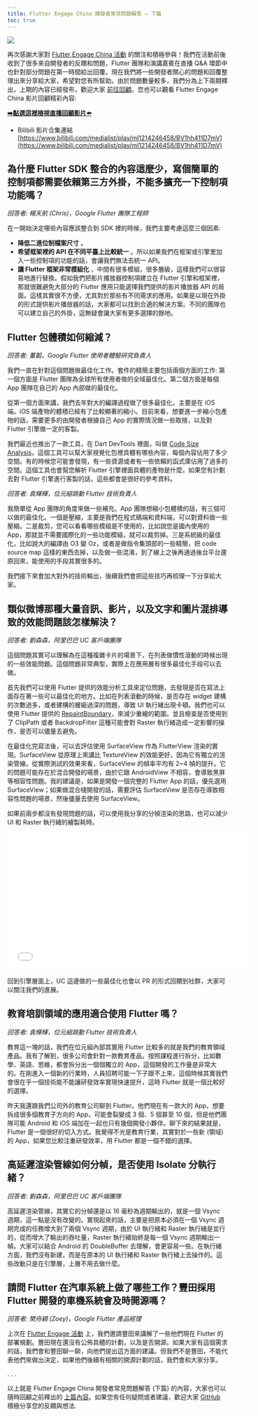 ```yaml
---
title: Flutter Engage China 開發者常見問題解答 — 下篇
toc: true
---
```


![](https://devrel.andfun.cn/devrel/posts/2021/04/14dcfcd1d2a09.jpg)

再次感謝大家對 [Flutter Engage China 活動](https://flutter.cn/posts/flutter-engage-china-event-recap) 的關注和積極參與！我們在活動前後收到了很多來自開發者的反饋和問題，Flutter 團隊和演講嘉賓在直播 Q&A 環節中也針對部分問題在第一時間給出回覆。現在我們將一些開發者關心的問題和回覆整理出來分享給大家，希望對您有所幫助。由於問題數量較多，我們分為上下兩期釋出，上期的內容已經發布，歡迎大家 [前往回顧](https://flutter.cn/posts/flutter-engage-china-developers-qa-part-1)。您也可以觀看 Flutter Engage China 影片回顧精彩內容:

[**➡️點選這裡檢視直播回顧影片⬅️**](https://www.bilibili.com/medialist/play/ml1214246458/BV1hh411D7mV)

* Bilibili 影片合集連結 [https://www.bilibili.com/medialist/play/ml1214246458/BV1hh411D7mV](https://www.bilibili.com/medialist/play/ml1214246458/BV1hh411D7mV)


## **為什麼 Flutter SDK 整合的內容這麼少，寫個簡單的控制項都需要依賴第三方外掛，不能多擴充一下控制項功能嗎？**

*回答者: 楊天航 (Chris)，Google Flutter 團隊工程師*

在一開始決定哪些內容應該整合到 SDK 裡的時候，我們主要考慮這麼三個因素:

* **降低二進位制檔案尺寸** 。
* **希望框架裡的 API 在不同平臺上比較統一** 。所以如果我們在框架或引擎里加入一些控制項的功能的話，會讓我們無法去統一 API。
* **讓 Flutter 框架非常模組化** ，中間有很多模組，很多層級，這樣我們可以很容易地進行替換。假如我們把影片播放器控制項建立在 Flutter 引擎和框架裡，那就很難避免大部分的 Flutter 應用只能選擇我們提供的影片播放器 API 的局面。這樣其實很不方便，尤其對於那些有不同需求的應用。如果是以現在外掛的形式提供影片播放器的話，大家都可以找到合適的解決方案。不同的團隊也可以建立自己的外掛，這無疑會讓大家有更多選擇的餘地。

## **Flutter 包體積如何縮減？**

*回答者: 董韜，Google Flutter 使用者體驗研究負責人*

我們一直在針對這個問題做最佳化工作。套件的精簡主要包括兩個方面的工作: 第一個方面是 Flutter 團隊為全球所有使用者做的全域最佳化。第二個方面是每個 App 團隊在自己的 App 內部做的最佳化。

從第一個方面來講，我們去年對大的編譯過程做了很多最佳化，主要是在 iOS 端。iOS 端產物的體積已經有了比較顯著的縮小。目前來看，想要進一步縮小包產物的話，需要更多的由開發者根據自己 App 的實際情況做一些取捨，以及對 Flutter 引擎做一定的客製。

我們最近也推出了一款工具，在 Dart DevTools 裡面，叫做 [Code Size Analysis](https://flutter.cn/docs/development/tools/devtools/app-size#analysis-tab)，這個工具可以幫大家視覺化包裡具體有哪些內容，每個內容佔用了多少空間。有的時候您可能會發現，有一些資源或者有一些依賴的函式庫佔用了過多的空間。這個工具也會幫您解析 Flutter 引擎裡面具體的產物是什麼，如果您有計劃去對 Flutter 引擎進行客製的話，這些都會是很好的參考資料。

*回答者: 袁輝輝，位元組跳動 Flutter 技術負責人*

我簡單從 App 團隊的角度來做一些補充。App 團隊想縮小包體積的話，有三個可以做的最佳化。一個是壓縮，主要是我們在程式碼端和資料端，可以對資料做一些壓縮。二是裁剪，您可以看看哪些模組是不使用的，比如說您是國內使用的 App，那就並不需要國際化的一些功能模組，就可以裁剪掉。三是系統級的最佳化，比如說大的編譯由 O3 變 Oz，或者是做指令集頭部的一些精簡，把 code source map 這樣的東西去掉，以及做一些混淆，到了線上之後再通過後台平台還原回來，能使用的手段其實很多的。

我們接下來會加大對外的技術輸出，後續我們會把這些技巧再梳理一下分享給大家。

## **類似微博那種大量音訊、影片，以及文字和圖片混排導致的效能問題該怎樣解決？**

*回答者: 劉森森，阿里巴巴 UC 客戶端團隊*

這個問題其實可以理解為在這種複雜卡片的場景下，在列表做慣性滾動的時候出現的一些效能問題。這個問題非常典型，實際上在應用層有很多最佳化手段可以去做。

首先我們可以使用 Flutter 提供的效能分析工具來定位問題，去發現是否在寫法上面存在著一些可以最佳化的地方。比如在列表滾動的時候，是否存在 widget 建構的次數過多，或者建構的層級過深的問題，導致 UI 執行緒出現卡頓。我們也可以使用 Flutter 提供的 [RepaintBoundary](https://api.flutter-io.cn/flutter/widgets/RepaintBoundary-class.html)，來減少重繪的範圍。並且檢查是否使用到了 ClipPath 或者 BackdropFilter 這種可能會對 Raster 執行緒造成一定影響的操作，是否可以儘量去避免。

在最佳化完寫法後，可以去評估使用 SurfaceView 作為 FlutterView 渲染的實現。SurfaceView 從原理上來講比 TextureView 的效能更好，因為它有獨立的渲染管線。從實際測試的效果來看，SurfaceView 的幀率平均有 2~4 幀的提升。它的問題可能存在於混合開發的場景，由於它跟 AndroidView 不相容，會導致黑屏等相容性問題。我的建議是，如果是開發一個完整的 Flutter App 的話，優先選用 SurfaceView；如果做混合棧開發的話，需要評估 SurfaceView 是否存在導致相容性問題的場景，然後儘量去使用 SurfaceView。

如果前兩步都沒有發現問題的話，可以使用我分享的分幀渲染的思路，也可以減少 UI 和 Raster 執行緒的繪製耗時。

<iframe width="560" height="315" src="//player.bilibili.com/player.html?aid=247451014&bvid=BV1wv411h7Ni&cid=318242333&page=1" scrolling="no" border="0" frameborder="no" framespacing="0" allowfullscreen="true"> </iframe>

回到引擎層面上，UC 這邊做的一些最佳化也會以 PR 的形式回饋到社群，大家可以關注我們的進展。

## **教育培訓領域的應用適合使用 Flutter 嗎？**

*回答者: 袁輝輝，位元組跳動 Flutter 技術負責人*

教育這一塊的話，我們在位元組內部其實用 Flutter 比較多的就是我們的教育領域產品。我有了解到，很多公司會針對一款教育產品，按照課程進行拆分，比如數學、英語、思維，都會拆分出一個個獨立的 App，這個開發的工作量是非常大的。在剛進入一個新的行業時，人員招聘可能一下子跟不上來，這個時候其實我們會很在乎一個技術能不能讓研發效率實現快速提升，這時 Flutter 就是一個比較好的選擇。

昨天我還跟我們公司外的教育公司聊到 Flutter。他們現在有一款大的 App，想要拆成很多個教育子方向的 App，可能會裂變成 3 個、5 個甚至 10 個，但是他們團隊可能 Android 和 iOS 端加在一起也只有幾個開發小夥伴。聊下來的結果就是，Flutter 是一個很好的切入方式。我覺得不光是教育行業，其實對於一些新 (領域) 的 App，如果您比較注重研發效率，用 Flutter 都是一個不錯的選擇。

## **高延遲渲染管線如何分幀，是否使用 Isolate 分執行緒？**

*回答者: 劉森森，阿里巴巴 UC 客戶端團隊*

高延遲渲染管線，其實它的分幀還是以 16 毫秒為週期輸出的，就是一個 Vsync 週期，這一點是沒有改變的。實現起來的話，主要是把原本必須在一個 Vsync 週期完成的任務增大到了兩個 Vsync 週期，由於 UI 執行緒和 Raster 執行緒是並行的，從而增大了輸出的吞吐量，Raster 執行緒始終是每一個 Vsync 週期輸出一幀。大家可以結合 Android 的 DoubleBuffer 去理解，會更容易一些。在執行緒方面，我們沒有新建，而是在原本的 UI 執行緒和 Raster 執行緒上去操作的。這些改動只是在引擎層，上層不用去做什麼。

## **請問 Flutter 在汽車系統上做了哪些工作？豐田採用 Flutter 開發的車機系統會及時開源嗎？**

*回答者: 樊舟穎 (Zoey)，Google Flutter 產品經理*

上次在 [Flutter Engage 活動](https://flutter.cn/posts/announcing-flutter-2) 上，我們邀請豐田來講解了一些他們現在 Flutter 的部署規劃。豐田現在還沒有公佈具體的計劃，以及是否開源。如果大家有這個需求的話，我們會和豐田聊一聊，向他們提出這方面的建議。但我們不是豐田，不能代表他們來做出決定，如果他們後續有相關的開源計劃的話，我們會和大家分享。

. . .

以上就是 Flutter Engage China 開發者常見問題解答 (下篇) 的內容，大家也可以隨時回顧之前釋出的 [上篇內容](https://flutter.cn/posts/flutter-engage-china-developers-qa-part-1)。如果您有任何疑問或者建議，歡迎大家 [GitHub](https://github.com/flutter) 積極分享您的反饋與想法.

